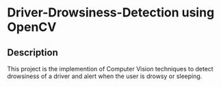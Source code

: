# Driver-Drowsiness-Detection using OpenCV

## Description
 This project is the implemention of Computer Vision techniques to detect drowsiness of a driver and alert when the user is drowsy or sleeping.
